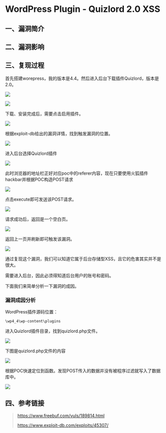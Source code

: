 WordPress Plugin - Quizlord 2.0 XSS
===================================

一、漏洞简介
------------

二、漏洞影响
------------

三、复现过程
------------

首先搭建worepress，我的版本是4.4。然后进入后台下载插件Quizlord，版本是2.0。

![](/Users/aresx/Documents/VulWiki/.resource/WordPressPlugin-Quizlord2.0XSS/media/rId24.png)

![](/Users/aresx/Documents/VulWiki/.resource/WordPressPlugin-Quizlord2.0XSS/media/rId25.png)

下载、安装完成后，需要点击启用插件。

![](/Users/aresx/Documents/VulWiki/.resource/WordPressPlugin-Quizlord2.0XSS/media/rId26.png)

根据exploit-db给出的漏洞详情，找到触发漏洞的位置。

![](/Users/aresx/Documents/VulWiki/.resource/WordPressPlugin-Quizlord2.0XSS/media/rId27.png)

进入后台选择Quizlord插件

![](/Users/aresx/Documents/VulWiki/.resource/WordPressPlugin-Quizlord2.0XSS/media/rId28.png)

此时浏览器的地址栏正好对应poc中的referer内容，现在只要使用火狐插件hackbar并根据POC构造POST请求

![](/Users/aresx/Documents/VulWiki/.resource/WordPressPlugin-Quizlord2.0XSS/media/rId29.png)

点击execute即可发送该POST请求。

![](/Users/aresx/Documents/VulWiki/.resource/WordPressPlugin-Quizlord2.0XSS/media/rId30.png)

请求成功后，返回是一个空白页。

![](/Users/aresx/Documents/VulWiki/.resource/WordPressPlugin-Quizlord2.0XSS/media/rId31.png)

返回上一页并刷新即可触发该漏洞。

![](/Users/aresx/Documents/VulWiki/.resource/WordPressPlugin-Quizlord2.0XSS/media/rId32.png)

通过复现这个漏洞，我们可以知道它属于后台存储型XSS，且它的危害其实并不是很大。

需要进入后台，因此必须得知道后台用户的账号和密码。

下面我们来简单分析一下漏洞的成因。

### 漏洞成因分析

WordPress插件源码位置：

    \wp4_4\wp-content\plugins
进入Quizlord插件目录，找到quizlord.php文件。

![](/Users/aresx/Documents/VulWiki/.resource/WordPressPlugin-Quizlord2.0XSS/media/rId34.png)

下图是quizlord.php文件的内容

![](/Users/aresx/Documents/VulWiki/.resource/WordPressPlugin-Quizlord2.0XSS/media/rId35.png)

根据POC快速定位到函数。发现POST传入的数据并没有被程序过滤就写入了数据库中。

![](/Users/aresx/Documents/VulWiki/.resource/WordPressPlugin-Quizlord2.0XSS/media/rId36.png)

四、参考链接
------------

> <https://www.freebuf.com/vuls/189814.html>
>
> <https://www.exploit-db.com/exploits/45307/>
